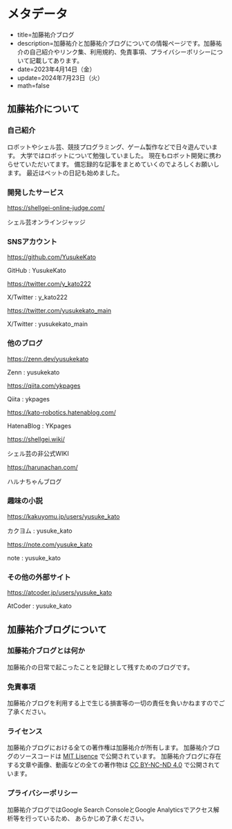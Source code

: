 # メタデータ
- title=加藤祐介ブログ
- description=加藤祐介と加藤祐介ブログについての情報ページです。加藤祐介の自己紹介やリンク集、利用規約、免責事項、プライバシーポリシーについて記載してあります。
- date=2023年4月14日（金）
- update=2024年7月23日（火）
- math=false

## 加藤祐介について

### 自己紹介
ロボットやシェル芸、競技プログラミング、ゲーム製作などで日々遊んでいます。
大学ではロボットについて勉強していました。
現在もロボット開発に携わらせていただいてます。
備忘録的な記事をまとめていくのでよろしくお願いします。
最近はペットの日記も始めました。

### 開発したサービス
https://shellgei-online-judge.com/

シェル芸オンラインジャッジ

### SNSアカウント
https://github.com/YusukeKato

GitHub : YusukeKato

https://twitter.com/y_kato222

X/Twitter : y_kato222

https://twitter.com/yusukekato_main

X/Twitter : yusukekato_main

### 他のブログ
https://zenn.dev/yusukekato

Zenn : yusukekato

https://qiita.com/ykpages

Qiita : ykpages

https://kato-robotics.hatenablog.com/

HatenaBlog : YKpages

https://shellgei.wiki/

シェル芸の非公式WIKI

https://harunachan.com/

ハルナちゃんブログ

### 趣味の小説
https://kakuyomu.jp/users/yusuke_kato

カクヨム : yusuke_kato

https://note.com/yusuke_kato

note : yusuke_kato

### その他の外部サイト
https://atcoder.jp/users/yusuke_kato

AtCoder : yusuke_kato

## 加藤祐介ブログについて

### 加藤祐介ブログとは何か
加藤祐介の日常で起こったことを記録として残すためのブログです。

### 免責事項
加藤祐介ブログを利用する上で生じる損害等の一切の責任を負いかねますのでご了承ください。

### ライセンス
加藤祐介ブログにおける全ての著作権は加藤祐介が所有します。
加藤祐介ブログのソースコードは
<a href="https://github.com/YusukeKato/YusukeKatoBlog/blob/main/LICENSE">MIT Lisence</a>
で公開されています。
加藤祐介ブログに存在する文章や画像、動画などの全ての著作物は
<a href="https://github.com/YusukeKato/YusukeKatoBlog/blob/main/LICENSE">CC BY-NC-ND 4.0</a>
で公開されています。

### プライバシーポリシー
加藤祐介ブログではGoogle Search ConsoleとGoogle Analyticsでアクセス解析等を行っているため、
あらかじめ了承ください。

